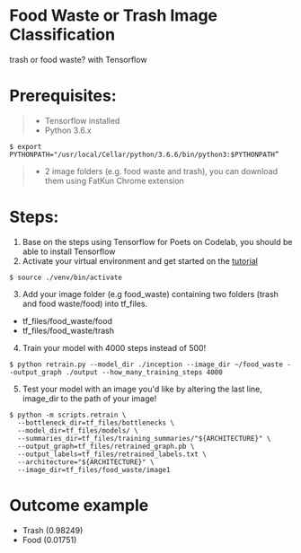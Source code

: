 # Food Waste or Trash Image Classification
trash or food waste? with Tensorflow

# Prerequisites: 
> - Tensorflow installed
> - Python 3.6.x 
```
$ export PYTHONPATH="/usr/local/Cellar/python/3.6.6/bin/python3:$PYTHONPATH”
```
> - 2 image folders (e.g. food waste and trash), you can download them using FatKun Chrome extension

# Steps:
1. Base on the steps using Tensorflow for Poets on Codelab, you should be able to install Tensorflow
2. Activate your virtual environment and get started on the [tutorial](https://codelabs.developers.google.com/codelabs/tensorflow-for-poets/)

```
$ source ./venv/bin/activate
```

3. Add your image folder (e.g food_waste) containing two folders (trash and food waste/food) into tf_files. 
- tf_files/food_waste/food
- tf_files/food_waste/trash

4. Train your model with 4000 steps instead of 500!
```
$ python retrain.py --model_dir ./inception --image_dir ~/food_waste --output_graph ./output --how_many_training_steps 4000

```

5. Test your model with an image you'd like by altering the last line, image_dir to the path of your image!

```
$ python -m scripts.retrain \
  --bottleneck_dir=tf_files/bottlenecks \
  --model_dir=tf_files/models/ \
  --summaries_dir=tf_files/training_summaries/"${ARCHITECTURE}" \
  --output_graph=tf_files/retrained_graph.pb \
  --output_labels=tf_files/retrained_labels.txt \
  --architecture="${ARCHITECTURE}" \
  --image_dir=tf_files/food_waste/image1
```


# Outcome example

- Trash (0.98249)
- Food (0.01751)

